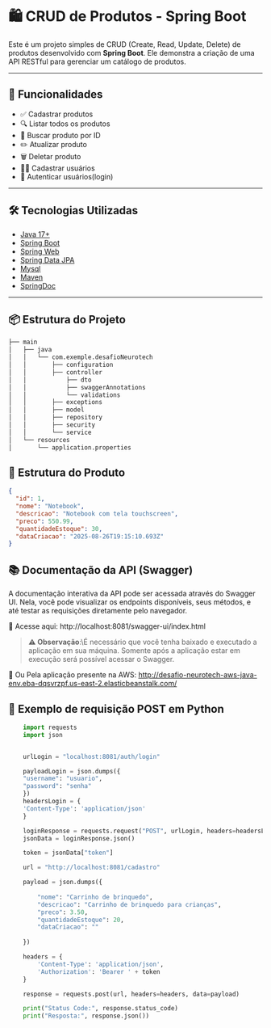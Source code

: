 # 🛍️ CRUD de Produtos - Spring Boot

Este é um projeto simples de CRUD (Create, Read, Update, Delete) de produtos desenvolvido com **Spring Boot**. Ele demonstra a criação de uma API RESTful para gerenciar um catálogo de produtos.

---

## 📌 Funcionalidades

- ✅ Cadastrar produtos
- 🔍 Listar todos os produtos
- 📄 Buscar produto por ID
- ✏️ Atualizar produto
- 🗑️ Deletar produto
- 👤➕ Cadastrar usuários
- 🔑 Autenticar usuários(login)

---

## 🛠️ Tecnologias Utilizadas

- [Java 17+](https://www.oracle.com/java/)
- [Spring Boot](https://spring.io/projects/spring-boot)
- [Spring Web](https://spring.io/guides/gs/rest-service/)
- [Spring Data JPA](https://spring.io/projects/spring-data-jpa)
- [Mysql](https://www.mysql.com/)
- [Maven](https://maven.apache.org/)
- [SpringDoc](https://springdoc.org/)

---

## 📦 Estrutura do Projeto
```bash
├── main
│   ├── java
│   │   └── com.exemple.desafioNeurotech
│   │       ├── configuration
│   │       ├── controller
│   │           ├── dto
│   │           ├── swaggerAnnotations
│   │           └── validations
│   │       ├── exceptions
│   │       ├── model
│   │       ├── repository
│   │       ├── security
│   │       └── service
│   └── resources
│       └── application.properties
```

## 🧾 Estrutura do Produto

```json
{
  "id": 1,
  "nome": "Notebook",
  "descricao": "Notebook com tela touchscreen",
  "preco": 550.99,
  "quantidadeEstoque": 30,
  "dataCriacao": "2025-08-26T19:15:10.693Z"
}
```

## 📚 Documentação da API (Swagger)

A documentação interativa da API pode ser acessada através do Swagger UI. Nela, você pode visualizar os endpoints disponíveis, seus métodos, e até testar as requisições diretamente pelo navegador.

🔗 Acesse aqui:
http://localhost:8081/swagger-ui/index.html

>**⚠️ Observação**:\É necessário que você tenha baixado e executado a aplicação em sua máquina. Somente após a aplicação estar em execução será possível acessar o Swagger.

🔗 Ou Pela aplicação presente na AWS:
http://desafio-neurotech-aws-java-env.eba-dqsvrzpf.us-east-2.elasticbeanstalk.com/

## 🐍 Exemplo de requisição POST em Python
```python
    import requests
    import json


    urlLogin = "localhost:8081/auth/login"

    payloadLogin = json.dumps({
    "username": "usuario",
    "password": "senha"
    })
    headersLogin = {
    'Content-Type': 'application/json'
    }

    loginResponse = requests.request("POST", urlLogin, headers=headersLogin, data=payloadLogin)
    jsonData = loginResponse.json()

    token = jsonData["token"]

    url = "http://localhost:8081/cadastro"

    payload = json.dumps({
        
        "nome": "Carrinho de brinquedo",
        "descricao": "Carrinho de brinquedo para crianças",
        "preco": 3.50,
        "quantidadeEstoque": 20,
        "dataCriacao": ""
    
    })

    headers = {
        'Content-Type': 'application/json',
        'Authorization': 'Bearer ' + token
    }

    response = requests.post(url, headers=headers, data=payload)

    print("Status Code:", response.status_code)
    print("Resposta:", response.json())
```
